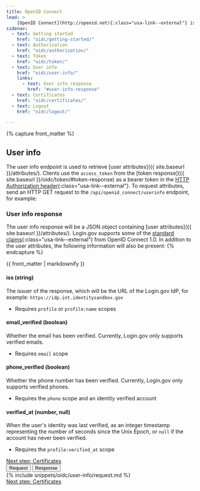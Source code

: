 ```yaml
---
title: OpenID Connect
lead: >
    [OpenID Connect](http://openid.net){:class="usa-link--external"} is a simple identity layer built on top of the OAuth 2.0 protocol. Login.gov supports [version 1.0](http://openid.net/specs/openid-connect-core-1_0.html){:class="usa-link--external"} of the specification and conforms to the [iGov Profile](https://openid.net/wg/igov){:class="usa-link--external"}.
sidenav:
  - text: Getting started
    href: "oidc/getting-started/"
  - text: Authorization
    href: "oidc/authorization/"
  - text: Token
    href: "oidc/token/"
  - text: User info
    href: "oidc/user-info/"
    links:
      - text: User info response
        href: "#user-info-response"
  - text: Certificates
    href: "oidc/certificates/"
  - text: Logout
    href: "oidc/logout/"

---
```

{% capture front_matter %}
## User info

The user info endpoint is used to retrieve [user attributes]({{ site.baseurl }}/attributes/). Clients use the `access_token` from the [token response]({{ site.baseurl }}/oidc/token/#token-response) as a bearer token in the [HTTP Authorization header](https://developer.mozilla.org/en-US/docs/Web/HTTP/Headers/Authorization){:class="usa-link--external"}. To request attributes, send an HTTP GET request to the `/api/openid_connect/userinfo` endpoint, for example:

### User info response

The user info response will be a JSON object containing [user attributes]({{ site.baseurl }}/attributes/). Login.gov supports some of the [standard claims](https://openid.net/specs/openid-connect-core-1_0.html#StandardClaims){:class="usa-link--external"} from OpenID Connect 1.0. In addition to the user attributes, the following information will also be present:
{% endcapture %}

<div class="grid-row grid-gap">
  <div class="desktop:grid-col-8 mobile:grid-col-full">
    {{ front_matter | markdownify }}
        <div class="dev-doc-row grid-row">
            <div class="grid-col-5">
                <h4 class="parameters">iss <span class="text-normal">(string)</span></h4>
            </div>
            <div class="grid-col-7">
                The issuer of the response, which will be the URL of the Login.gov IdP, for example: <code class="language-plaintext highlighter-rouge">https://idp.int.identitysandbox.gov</code>
                <ul>
                    <li>Requires <code class="language-plaintext highlighter-rouge">profile</code> or <code class="language-plaintext highlighter-rouge">profile:name</code> scopes</li>
                </ul> 
            </div>
        </div>
        <div class="dev-doc-row grid-row">
            <div class="grid-col-5">
                <h4 class="parameters">email_verified <span class="text-normal">(boolean)</span></h4>
            </div>
            <div class="grid-col-7">
                Whether the email has been verified. Currently, Login.gov only supports verified emails.
                <ul>
                    <li>Requires <code class="language-plaintext highlighter-rouge">email</code> scope</li>
                </ul> 
            </div>
        </div>
        <div class="dev-doc-row grid-row">
            <div class="grid-col-5">
                <h4 class="parameters">phone_verified <span class="text-normal">(boolean)</span></h4>
            </div>
            <div class="grid-col-7">
                Whether the phone number has been verified. Currently, Login.gov only supports verified phones.
                <ul>
                    <li>Requires the <code class="language-plaintext highlighter-rouge">phone</code> scope and an identity verified account</li>
                </ul> 
            </div>
        </div>
        <div class="dev-doc-row grid-row">
            <div class="grid-col-5">
                <h4 class="parameters">verified_at <span class="text-normal">(number, null)</span></h4>
            </div>
            <div class="grid-col-7">
                When the user's identity was last verified, as an integer timestamp representing the number of seconds since the Unix Epoch, or <code class="language-plaintext highlighter-rouge">null</code> if the account has never been verified.
                <ul>
                    <li>Requires the <code class="language-plaintext highlighter-rouge">profile:verified_at</code> scope</li>
                </ul> 
            </div>
        </div>
        <a href="{{ site.baseurl }}/oidc/certificates/" class="usa-link margin-top-4 mobile:display-none desktop:display-block">Next step: Certificates</a>
    </div>
    <div class="usa-layout-docs__main code-snippet-column desktop:grid-col-4">
        <section class="code-snippet-section margin-top-2 position-relative z-index-1">
        <button id="oidc_user-info_tab1_button" data-selector="oidc_user-info" class="code-button code-button__selected margin-left-2">Request</button>
        <button id="oidc_user-info_tab2_button" data-selector="oidc_user-info" class="code-button margin-left-2">Response</button>
        <section id="oidc_user-info_tab1">
            {% include snippets/oidc/user-info/request.md %}
        </section>
        <section id="oidc_user-info_tab2" hidden>
            {% include snippets/oidc/user-info/response.md %}
        </section>
        </section>
    </div>
    <a href="{{ site.baseurl }}/oidc/certificates/" class="usa-link mobile:display-block desktop:display-none margin-top-2">Next step: Certificates</a>
</div>

